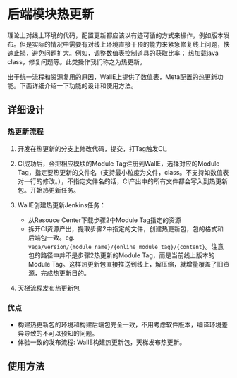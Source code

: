 # 后端模块热更新

理论上对线上环境的代码，配置更新都应该以有迹可循的方式来操作，例如版本发布。但是实际的情况中需要有对线上环境直接干预的能力来紧急修复线上问题，快速止损，避免问题扩大。例如，调整数值表控制道具的获取比率； 热加载java class，修复问题等。此类操作我们称之为热更新。

出于统一流程和资源复用的原因，WallE上提供了数值表，Meta配置的热更新功能。下面详细介绍一下功能的设计和使用方法。

## 详细设计

### 热更新流程

1. 开发在热更新的分支上修改代码，提交，打Tag触发CI。
2. CI成功后，会把相应模块的Module Tag注册到WallE，选择对应的Module Tag，指定要热更新的文件名（支持最小粒度为文件，class。不支持如数值表对一行的修改。），不指定文件名的话，CI产出中的所有文件都会写入到热更新包。开始热更新任务。
3. WallE创建热更新Jenkins任务：
    * 从Resouce Center下载步骤2中Module Tag指定的资源
    * 拆开CI资源产出，提取步骤2中指定的文件，创建热更新包，包的格式和后端包一致。eg. `vega/version/{module_name}/{online_module_tag}/{content}`。注意包的路径中并不是步骤2热更新的Module Tag，而是当前线上版本的Module Tag。这样热更新包直接推送到线上，解压缩，就增量覆盖了旧资源，完成热更新目的。

4. 天梯流程发布热更新包



### 优点

* 构建热更新包的环境和构建后端包完全一致，不用考虑软件版本，编译环境差异导致的不可以预知的问题。
* 体验一致的发布流程: WallE构建热更新包，天梯发布热更新。

## 使用方法
